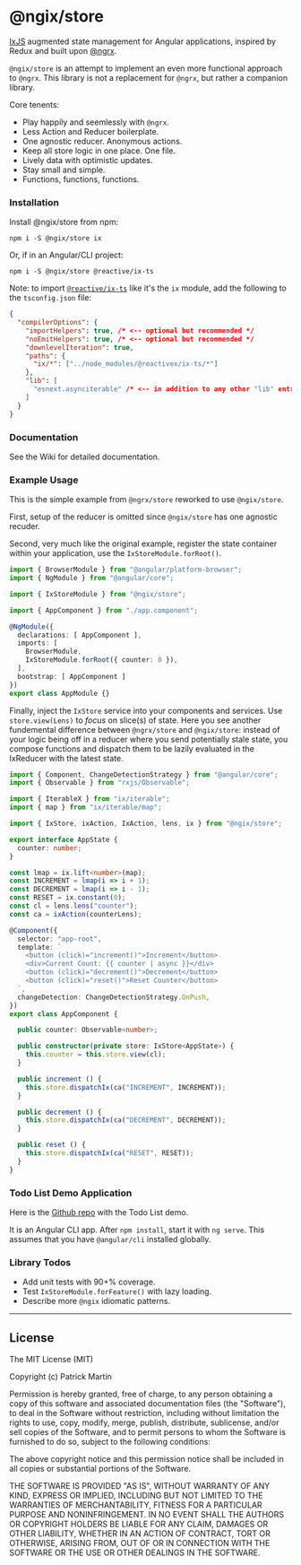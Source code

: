 # @ngix/store

[IxJS](https://github.com/ReactiveX/IxJS) augmented state management for Angular applications, inspired by Redux and built upon [@ngrx](https://github.com/ngrx/platform).

`@ngix/store` is an attempt to implement an even more functional approach to `@ngrx`. This library is not a replacement for `@ngrx`, but rather a companion library.

Core tenents:

- Play happily and seemlessly with `@ngrx`.
- Less Action and Reducer boilerplate.
- One agnostic reducer. Anonymous actions.
- Keep all store logic in one place. One file.
- Lively data with optimistic updates.
- Stay small and simple.
- Functions, functions, functions.


### Installation

Install @ngix/store from npm:

`npm i -S @ngix/store ix`

Or, if in an Angular/CLI project:

`npm i -S @ngix/store @reactive/ix-ts`

Note: to import [`@reactive/ix-ts`](https://www.npmjs.com/package/@reactivex/ix-ts) like it's the `ix` module, add the following to the `tsconfig.json` file:

```json
{
  "compilerOptions": {
    "importHelpers": true, /* <-- optional but recommended */
    "noEmitHelpers": true, /* <-- optional but recommended */
    "downlevelIteration": true,
    "paths": {
      "ix/*": ["../node_modules/@reactivex/ix-ts/*"]
    },
    "lib": [
      "esnext.asynciterable" /* <-- in addition to any other "lib" entries you have */
    ]
  }
}
```


### Documentation

See the Wiki for detailed documentation.


### Example Usage

This is the simple example from `@ngrx/store` reworked to use `@ngix/store`.

First, setup of the reducer is omitted since `@ngix/store` has one agnostic recuder.

Second, very much like the original example, register the state container within your application, use the `IxStoreModule.forRoot()`.

```ts
import { BrowserModule } from "@angular/platform-browser";
import { NgModule } from "@angular/core";

import { IxStoreModule } from "@ngix/store";

import { AppComponent } from "./app.component";

@NgModule({
  declarations: [ AppComponent ],
  imports: [
    BrowserModule,
    IxStoreModule.forRoot({ counter: 0 }),
  ],
  bootstrap: [ AppComponent ]
})
export class AppModule {}
```

Finally, inject the `IxStore` service into your components and services. Use `store.view(Lens)` to _focus_ on slice(s) of state. Here you see another fundemental difference between `@ngrx/store` and `@ngix/store`: instead of your logic being off in a reducer where you send potentially stale state, you compose functions and dispatch them to be lazily evaluated in the IxReducer with the latest state.

```ts
import { Component, ChangeDetectionStrategy } from "@angular/core";
import { Observable } from "rxjs/Observable";

import { IterableX } from "ix/iterable";
import { map } from "ix/iterable/map";

import { IxStore, ixAction, IxAction, lens, ix } from "@ngix/store";

export interface AppState {
  counter: number;
}

const lmap = ix.lift<number>(map);
const INCREMENT = lmap(i => i + 1);
const DECREMENT = lmap(i => i - 1);
const RESET = ix.constant(0);
const cl = lens.lens("counter");
const ca = ixAction(counterLens);

@Component({
  selector: "app-root",
  template: `
    <button (click)="increment()">Increment</button>
    <div>Current Count: {{ counter | async }}</div>
    <button (click)="decrement()">Decrement</button>
    <button (click)="reset()">Reset Counter</button>
  `,
  changeDetection: ChangeDetectionStrategy.OnPush,
})
export class AppComponent {

  public counter: Observable<number>;

  public constructor(private store: IxStore<AppState>) {
    this.counter = this.store.view(cl);
  }

  public increment () {
    this.store.dispatchIx(ca("INCREMENT", INCREMENT));
  }

  public decrement () {
    this.store.dispatchIx(ca("DECREMENT", DECREMENT));
  }

  public reset () {
    this.store.dispatchIx(ca("RESET", RESET));
  }
}
```


### Todo List Demo Application

Here is the [Github repo](https://github.com/patrimart/ngix-demo-todo) with the Todo List demo.

It is an Angular CLI app. After `npm install`, start it with `ng serve`. This assumes that you have
`@angular/cli` installed globally.


### Library Todos

- Add unit tests with 90+% coverage.
- Test `IxStoreModule.forFeature()` with lazy loading.
- Describe more `@ngix` idiomatic patterns.


---

## License ##

The MIT License (MIT)

Copyright (c) Patrick Martin

Permission is hereby granted, free of charge, to any person obtaining a copy
of this software and associated documentation files (the "Software"), to deal
in the Software without restriction, including without limitation the rights
to use, copy, modify, merge, publish, distribute, sublicense, and/or sell
copies of the Software, and to permit persons to whom the Software is
furnished to do so, subject to the following conditions:

The above copyright notice and this permission notice shall be included in all
copies or substantial portions of the Software.

THE SOFTWARE IS PROVIDED "AS IS", WITHOUT WARRANTY OF ANY KIND, EXPRESS OR
IMPLIED, INCLUDING BUT NOT LIMITED TO THE WARRANTIES OF MERCHANTABILITY,
FITNESS FOR A PARTICULAR PURPOSE AND NONINFRINGEMENT. IN NO EVENT SHALL THE
AUTHORS OR COPYRIGHT HOLDERS BE LIABLE FOR ANY CLAIM, DAMAGES OR OTHER
LIABILITY, WHETHER IN AN ACTION OF CONTRACT, TORT OR OTHERWISE, ARISING FROM,
OUT OF OR IN CONNECTION WITH THE SOFTWARE OR THE USE OR OTHER DEALINGS IN THE
SOFTWARE.
